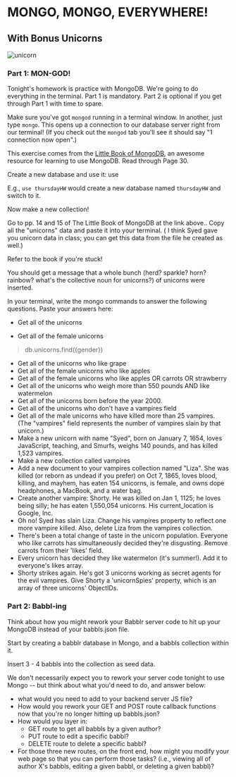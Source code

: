 # MONGO, MONGO, EVERYWHERE!

## With Bonus Unicorns

![unicorn](http://i.giphy.com/l0LIYv9tJFIVHxF5u.gif)


### Part 1: MON-GOD!

Tonight's homework is practice with MongoDB. We're going to do everything in the terminal. Part 1 is mandatory. Part 2 is optional if you get through Part 1 with time to spare.

Make sure you've got `mongod` running in a terminal window. In another, just type `mongo`. This opens up a connection to our database server right from our terminal! (If you check out the `mongod` tab you'll see it should say "1 connection now open".)

This exercise comes from the [Little Book of MongoDB](http://openmymind.net/mongodb.pdf), an awesome resource for learning to use MongoDB. Read through Page 30.

Create a new database and use it: use <dbname of your choice here>

E.g., `use thursdayHW` would create a new database named `thursdayHW` and switch to it.

Now make a new collection!

Go to pp. 14 and 15 of The Little Book of MongoDB at the link above.. Copy all the "unicorns" data and paste it into your terminal. ( I think Syed gave you unicorn data in class; you can get this data from the file he created as well.)

Refer to the book if you're stuck!

You should get a message that a whole bunch (herd? sparkle? horn? rainbow? what's the collective noun for unicorns?) of unicorns were inserted.

In your terminal, write the mongo commands to answer the following questions. Paste your answers here:

  * Get all of the unicorns
  >

  * Get all of the female unicorns
  > db.unicorns.find({gender})

  * Get all of the unicorns who like grape
  * Get all of the female unicorns who like apples
  * Get all of the female unicorns who like apples OR carrots OR strawberry
  * Get all of the unicorns who weigh more than 550 pounds AND like watermelon
  * Get all of the unicorns born before the year 2000.
  * Get all of the unicorns who don't have a vampires field
  * Get all of the male unicorns who have killed more than 25 vampires. (The "vampires" field represents the number of vampires slain by that unicorn.)
  * Make a new unicorn with name "Syed", born on January 7, 1654, loves JavaScript, teaching, and Smurfs, weighs 140 pounds, and has killed 1,523 vampires.
  * Make a new collection called vampires
  * Add a new document to your vampires collection named "Liza". She was killed (or reborn as undead if you prefer) on Oct 7, 1865, loves blood, killing, and mayhem, has eaten 154 unicorns, is female, and owns dope headphones, a MacBook, and a water bag.
  * Create another vampire: Shorty. He was killed on Jan 1, 1125; he loves being silly; he has eaten 1,550,054 unicorns. His current_location is Google, Inc.
  * Oh no! Syed has slain Liza. Change his vampires property to reflect one more vampire killed. Also, delete Liza from the vampires collection.
  * There's been a total change of taste in the unicorn population. Everyone who like carrots has simultaneously decided they're disgusting. Remove carrots from their 'likes' field.
  * Every unicorn has decided they like watermelon (it's summer!). Add it to everyone's likes array.
  * Shorty strikes again. He's got 3 unicorns working as secret agents for the evil vampires. Give Shorty a 'unicornSpies' property, which is an array of three unicorns' ObjectIDs.

### Part 2: Babbl-ing

Think about how you might rework your Babblr server code to hit up your MongoDB instead of your babbls.json file.

Start by creating a babblr database in Mongo, and a babbls collection within it.

Insert 3 - 4 babbls into the collection as seed data.

We don't necessarily expect you to rework your server code tonight to use Mongo -- but think about what you'd need to do, and answer below:

  * what would you need to add to your backend server JS file?
  * How would you rework your GET and POST route callback functions now that you're no longer hitting up babbls.json?
  * How would you layer in:
    - GET route to get all babbls by a given author?
    - PUT route to edit a specific babbl?
    - DELETE route to delete a specific babbl?
  * For those three new routes, on the front end, how might you modify your web page so that you can perform those tasks? (i.e., viewing all of author X's babbls, editing a given babbl, or deleting a given babbl)?
